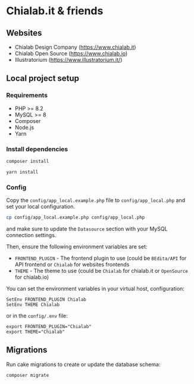 # Chialab.it & friends

## Websites

-   Chialab Design Company (https://www.chialab.it)
-   Chialab Open Source (https://www.chialab.io)
-   Illustratorium (https://www.illustratorium.it/)

## Local project setup

### Requirements

-   PHP >= 8.2
-   MySQL >= 8
-   Composer
-   Node.js
-   Yarn

### Install dependencies

```bash
composer install
```

```bash
yarn install
```

### Config

Copy the `config/app_local.example.php` file to `config/app_local.php` and set your local configuration.

```bash
cp config/app_local.example.php config/app_local.php
```

and make sure to update the `Datasource` section with your MySQL connection settings.

Then, ensure the following environment variables are set:

-   `FRONTEND_PLUGIN` - The frontend plugin to use (could be `BEdita/API` for API frontend or `Chialab` for websites frontends
-   `THEME` - The theme to use (could be `Chialab` for chialab.it or `OpenSource` for chialab.io)

You can set the environment variables in your virtual host, configuration:

```
SetEnv FRONTEND_PLUGIN Chialab
SetEnv THEME Chialab
```

or in the `config/.env` file:

```
export FRONTEND_PLUGIN="Chialab"
export THEME="Chialab"
```

## Migrations

Run cake migrations to create or update the database schema:

```bash
composer migrate
```
